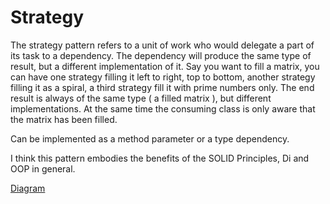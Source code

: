 # Strategy

The strategy pattern refers to a unit of work who would delegate a part of its task to a dependency. 
The dependency will produce the same type of result,
but a different implementation of it. 
Say you want to fill a matrix, you can have one strategy filling it left to right, top to bottom, 
another strategy filling it as a spiral, a third strategy fill it with prime numbers only.
The end result is always of the same type ( a filled matrix ), but different implementations.
At the same time the consuming class is only aware that the matrix has been filled.

Can be implemented as a method parameter or a type dependency. 

I think this pattern embodies the benefits of the SOLID Principles, Di and OOP in general. 

[Diagram](http://www.dofactory.com/net/strategy-design-pattern)